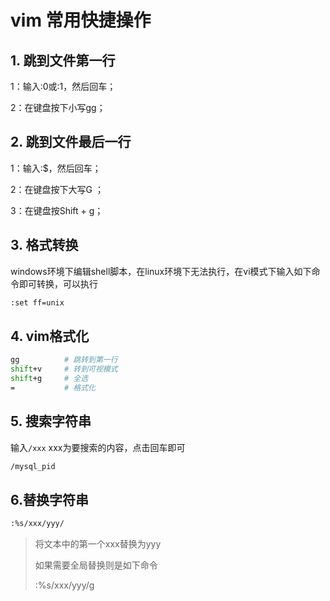 # vim 常用快捷操作

## 1. 跳到文件第一行

1：输入:0或:1，然后回车；

2：在键盘按下小写gg；

## 2. 跳到文件最后一行

1：输入:$，然后回车；

2：在键盘按下大写G ；

3：在键盘按Shift + g；

##  3. 格式转换

windows环境下编辑shell脚本，在linux环境下无法执行，在vi模式下输入如下命令即可转换，可以执行

```bash
:set ff=unix
```

## 4. vim格式化

```bash
gg 			# 跳转到第一行
shift+v 	# 转到可视模式
shift+g 	# 全选
=  			# 格式化
```

## 5. 搜索字符串

输入`/xxx` xxx为要搜索的内容，点击回车即可

```bash
/mysql_pid
```

## 6.替换字符串

```bash
:%s/xxx/yyy/
```

> 将文本中的第一个xxx替换为yyy
>
> 如果需要全局替换则是如下命令
>
> :%s/xxx/yyy/g